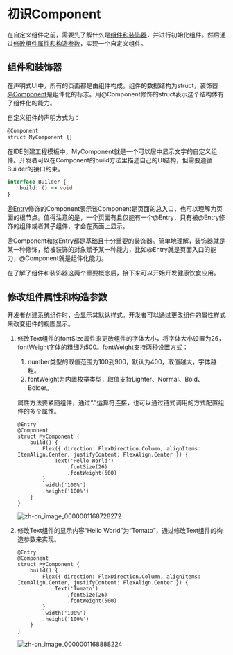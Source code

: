 # 初识Component

在自定义组件之前，需要先了解什么是[组件和装饰器](#组件和装饰器)，并进行初始化组件。然后通过[修改组件属性和构造参数](#修改组件属性和构造参数)，实现一个自定义组件。


## 组件和装饰器

在声明式UI中，所有的页面都是由组件构成。组件的数据结构为struct，装饰器[@Component](../ui/ts-component-based-component.md)是组件化的标志。用@Component修饰的struct表示这个结构体有了组件化的能力。

自定义组件的声明方式为：

```ts
@Component
struct MyComponent {}
```

在IDE创建工程模板中，MyComponent就是一个可以居中显示文字的自定义组件。开发者可以在Component的build方法里描述自己的UI结构，但需要遵循Builder的接口约束。

```ts
interface Builder {
    build: () => void
}
```

[@Entry](../ui/ts-component-based-entry.md)修饰的Component表示该Component是页面的总入口，也可以理解为页面的根节点。值得注意的是，一个页面有且仅能有一个@Entry，只有被@Entry修饰的组件或者其子组件，才会在页面上显示。

@Component和@Entry都是基础且十分重要的装饰器。简单地理解，装饰器就是某一种修饰，给被装饰的对象赋予某一种能力，比如@Entry就是页面入口的能力，@Component就是组件化能力。

在了解了组件和装饰器这两个重要概念后，接下来可以开始开发健康饮食应用。


## 修改组件属性和构造参数

开发者创建系统组件时，会显示其默认样式。开发者可以通过更改组件的属性样式来改变组件的视图显示。

1. 修改Text组件的fontSize属性来更改组件的字体大小，将字体大小设置为26，fontWeight字体的粗细为500。fontWeight支持两种设置方式：
   1. number类型的取值范围为100到900，默认为400，取值越大，字体越粗。
   2. fontWeight为内置枚举类型，取值支持Lighter、Normal、Bold、Bolder。

   属性方法要紧随组件，通过“.”运算符连接，也可以通过链式调用的方式配置组件的多个属性。

   ```
   @Entry
   @Component
   struct MyComponent {
       build() {
           Flex({ direction: FlexDirection.Column, alignItems: ItemAlign.Center, justifyContent: FlexAlign.Center }) {
               Text('Hello World')
                   .fontSize(26)
                   .fontWeight(500)
           }
           .width('100%')
           .height('100%')
       }
   }
   ```

   ![zh-cn_image_0000001168728272](figures/zh-cn_image_0000001168728272.png)

2. 修改Text组件的显示内容“Hello World”为“Tomato”，通过修改Text组件的构造参数来实现。
   ```
   @Entry
   @Component
   struct MyComponent {
       build() {
           Flex({ direction: FlexDirection.Column, alignItems: ItemAlign.Center, justifyContent: FlexAlign.Center }) {
               Text('Tomato')
                   .fontSize(26)
                   .fontWeight(500)
           }
           .width('100%')
           .height('100%')
       }
   }
   ```

   ![zh-cn_image_0000001168888224](figures/zh-cn_image_0000001168888224.png)
